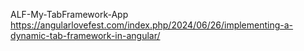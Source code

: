 ALF-My-TabFramework-App 
https://angularlovefest.com/index.php/2024/06/26/implementing-a-dynamic-tab-framework-in-angular/
